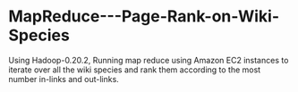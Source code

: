# MapReduce---Page-Rank-on-Wiki-Species
Using Hadoop-0.20.2, Running map reduce using Amazon EC2 instances to iterate over all the wiki species and rank them according to the most number in-links and out-links.

